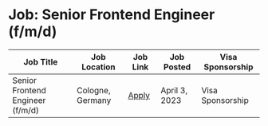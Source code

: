 # Job: Senior Frontend Engineer (f/m/d)

| Job Title | Job Location | Job Link | Job Posted | Visa Sponsorship |
| --- | --- | --- | --- | --- |
| Senior Frontend Engineer (f/m/d) | Cologne, Germany | [Apply](https://kaufland-ecommerce.com/en/job/senior-frontend-engineer-f-m-d/) | April 3, 2023 | Visa Sponsorship |
